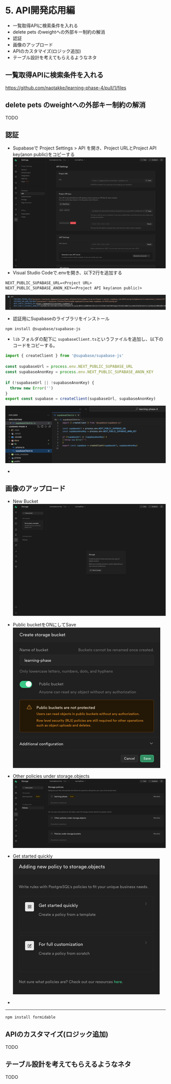 # 5. API開発応用編
- 一覧取得APIに検索条件を入れる
- delete pets のweightへの外部キー制約の解消
- 認証
- 画像のアップロード
- APIのカスタマイズ(ロジック追加)
- テーブル設計を考えてもらえるようなネタ

## 一覧取得APIに検索条件を入れる
https://github.com/naotakke/learning-phase-4/pull/1/files

## delete pets のweightへの外部キー制約の解消
TODO


## 認証
<!-- 話題のSupabaseでサクッと認証機能をつくってみた！: https://qiita.com/kaho_eng/items/cb8d735b5b6ca1b3a6c5 -->

<!-- Supabase Auth with the Next.js App Router: https://supabase.com/docs/guides/auth/auth-helpers/nextjs?language=ts#server-side -->

<!-- Supabase Auth のユーザー情報を操作する方法: https://zenn.dev/matken/articles/use-user-info-with-supabase -->

- Supabaseで Project Settings > API を開き、Project URLとProject API key(anon public)をコピーする
![](images/2023-11-25-02-06-02.png)
- Visual Studio Codeで.envを開き、以下2行を追加する
```
NEXT_PUBLIC_SUPABASE_URL=<Project URL>
NEXT_PUBLIC_SUPABASE_ANON_KEY=<Project API key(anon public)>
```
![](images/2023-11-24-10-51-23.png)

- 認証用にSupabaseのライブラリをインストール
```bash
npm install @supabase/supabase-js
```

- `lib` フォルダの配下に `supabaseClient.ts`というファイルを追加し、以下のコードをコピーする。
```ts
import { createClient } from '@supabase/supabase-js'

const supabaseUrl = process.env.NEXT_PUBLIC_SUPABASE_URL
const supabaseAnonKey = process.env.NEXT_PUBLIC_SUPABASE_ANON_KEY

if (!supabaseUrl || !supabaseAnonKey) {
  throw new Error('')
}
export const supabase = createClient(supabaseUrl, supabaseAnonKey)
```
![](images/2023-11-25-02-29-52.png)

-

## 画像のアップロード
<!-- Supabaseストレージに画像をアップロードし、表示する: https://qiita.com/dshukertjr/items/05437bb88bc7ae8583b8 -->
<!-- 話題のSupabaseでサクッと画像投稿機能をつくってみた！: https://qiita.com/kaho_eng/items/84df0ccfdc0ab5b8eb83 -->

<!-- Next.JS の API Route でのファイルアップロード受信処理: https://qiita.com/migimatsu/items/3fabebdaf087ee120859 -->

- New Bucket
![](images/2023-11-24-10-00-33.png)

- Public bucketをONにしてSave
![](images/2023-11-24-10-02-06.png)

- Other policies under storage.objects
![](images/2023-11-24-10-04-36.png)

- Get started quickly
![](images/2023-11-24-10-05-10.png)

-

---
```bash
npm install formidable
```

## APIのカスタマイズ(ロジック追加)
TODO

## テーブル設計を考えてもらえるようなネタ
TODO
